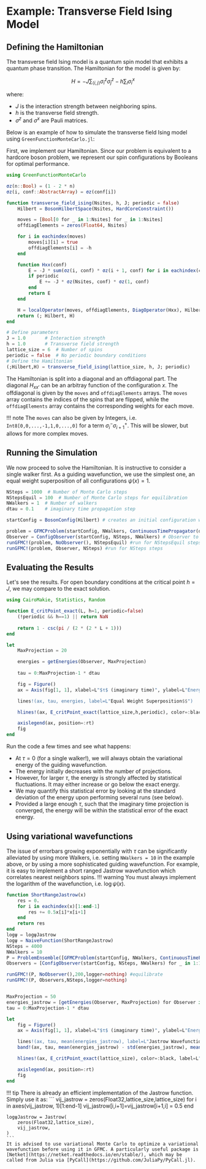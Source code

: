 # Example: Transverse Field Ising Model

## Defining the Hamiltonian
The transverse field Ising model is a quantum spin model that exhibits a quantum phase transition. The Hamiltonian for the model is given by:
```math
H = -J \sum_{\langle i, j \rangle} \sigma_i^z \sigma_j^z - h \sum_i \sigma_i^x
```

where:
-  $J$ is the interaction strength between neighboring spins.
-  $h$ is the transverse field strength.
-  $\sigma^z$ and $\sigma^x$ are Pauli matrices.

Below is an example of how to simulate the transverse field Ising model using `GreenFunctionMonteCarlo.jl`:

First, we implement our Hamiltonian. Since our problem is equivalent to a hardcore boson problem, we represent our spin configurations by Booleans for optimal performance.
```julia
using GreenFunctionMonteCarlo

σz(n::Bool) = (1 - 2 * n)
σz(i, conf::AbstractArray) = σz(conf[i])

function transverse_field_ising(Nsites, h, J; periodic = false)
    Hilbert = BosonHilbertSpace(Nsites, HardCoreConstraint())

    moves = [Bool[0 for _ in 1:Nsites] for _ in 1:Nsites]
    offdiagElements = zeros(Float64, Nsites)

    for i in eachindex(moves)
        moves[i][i] = true
        offdiagElements[i] = -h
    end

    function Hxx(conf)
        E = -J * sum(σz(i, conf) * σz(i + 1, conf) for i in eachindex(conf)[1:end-1])
        if periodic
            E += -J * σz(Nsites, conf) * σz(1, conf)
        end
        return E
    end

    H = localOperator(moves, offdiagElements, DiagOperator(Hxx), Hilbert)
    return (; Hilbert, H)
end

# Define parameters
J = 1.0       # Interaction strength
h = 1.0       # Transverse field strength
lattice_size = 6  # Number of spins
periodic = false  # No periodic boundary conditions
# Define the Hamiltonian
(;Hilbert,H) = transverse_field_ising(lattice_size, h, J; periodic)
```
The Hamiltonian is split into a diagonal and an offdiagonal part. The diagonal $H_{xx\prime}$ can be an arbitray function of the configuration $x$. The offdiagonal is given by the `moves` and `offdiagElements` arrays. The `moves` array contains the indices of the spins that are flipped, while the `offdiagElements` array contains the corresponding weights for each move.

!!! note
    The `moves` can also be given by Integers, i.e. `Int8[0,0,...,-1,1,0,...,0]` for a term $\sigma_i^- \sigma_{i+1}^+$. This will be slower, but allows for more complex moves.

## Running the Simulation

We now proceed to solve the Hamiltonian. It is instructive to consider a single walker first. As a guiding wavefunction, we use the simplest one, an equal weight superposition of all configurations $\psi(x) =1$.

```julia
NSteps = 1000  # Number of Monte Carlo steps
NStepsEquil = 100  # Number of Monte Carlo steps for equilibration
NWalkers = 1  # Number of walkers
dtau = 0.1    # imaginary time propagation step

startConfig = BosonConfig(Hilbert) # creates an initial configuration where all occupation numbers are 0

problem = GFMCProblem(startConfig, NWalkers, ContinuousTimePropagator(dtau); logψ = EqualWeightSuperposition(), H, Hilbert)
Observer = ConfigObserver(startConfig, NSteps, NWalkers) # Observer to measure the energy and configurations 
runGFMC!(problem, NoObserver(), NStepsEquil) #run for NStepsEquil steps without observing to equilibrate
runGFMC!(problem, Observer, NSteps) #run for NSteps steps
```
## Evaluating the Results
Let's see the results. For open boundary conditions at the critical point $h=J$, we may compare to the exact solution. 
```julia
using CairoMakie, Statistics, Random

function E_critPoint_exact(L, h=1, periodic=false)
    (!periodic && h==1) || return NaN 
    
    return 1 - csc(pi / (2 * (2 * L + 1)))
end

let 
    MaxProjection = 20

    energies = getEnergies(Observer, MaxProjection) 
    
    tau = 0:MaxProjection-1 * dtau

    fig = Figure()
    ax = Axis(fig[1, 1], xlabel=L"$τ$ (imaginary time)", ylabel=L"Energy$$")

    lines!(ax, tau, energies, label=L"Equal Weight Superposition$$")

    hlines!(ax, E_critPoint_exact(lattice_size,h,periodic), color=:black, label=L"Exact$$", linestyle=:dash)

    axislegend(ax, position=:rt)
    fig
end
```
Run the code a few times and see what happens:
- At $\tau=0$ (for a single walker!), we will always obtain the variational energy of the guiding wavefunction.
- The energy initially decreases with the number of projections.
- However, for larger $\tau$, the energy is strongly affected by statistical fluctuations. It may either increase or go below the exact energy.
- We may quantify this statistical error by looking at the standard deviation of the energy upon performing several runs (see below).
- Provided a large enough $\tau$, such that the imaginary time projection is converged, the energy will be within the statistical error of the exact energy.

## Using variational wavefunctions

The issue of errorbars growing exponentially with $\tau$ can be significantly alleviated by using more Walkers, i.e. setting `NWalkers = 10` in the example above, or by using a more sophisticated guiding wavefunction. For example, it is easy to implement a short ranged Jastrow wavefunction which correlates nearest neighbors spins.
!!! warning
    You must always implement the logarithm of the wavefunction, i.e. $\log \psi(x)$.

```julia
function ShortRangeJastrow(x)
    res = 0.
    for i in eachindex(x)[1:end-1]
        res += 0.5x[i]*x[i+1]
    end
    return res
end
logψ = logψJastrow
logψ = NaiveFunction(ShortRangeJastrow)
NSteps = 4000
NWalkers = 10
P = ProblemEnsemble([GFMCProblem(startConfig, NWalkers, ContinuousTimePropagator(dtau); logψ, H, Hilbert) for i in 1:10])
Observers = [ConfigObserver(startConfig, NSteps, NWalkers) for _ in 1:10]

runGFMC!(P, NoObserver(),200,logger=nothing) #equilibrate
runGFMC!(P, Observers,NSteps,logger=nothing)


MaxProjection = 50
energies_jastrow = [getEnergies(Observer, MaxProjection) for Observer in Observers]
tau = 0:MaxProjection-1 * dtau

let
    fig = Figure()
    ax = Axis(fig[1, 1], xlabel=L"$τ$ (imaginary time)", ylabel=L"Energy$$")

    lines!(ax, tau, mean(energies_jastrow), label=L"Jastrow Wavefunction$$")
    band!(ax, tau, mean(energies_jastrow) - std(energies_jastrow), mean(energies_jastrow) + std(energies_jastrow), color=(:green, 0.2))

    hlines!(ax, E_critPoint_exact(lattice_size), color=:black, label=L"Exact$$", linestyle=:dash)

    axislegend(ax, position=:rt)
    fig
end
```
!!! tip
    There is already an efficient implementation of the Jastrow function. Simply use it as:
    ```
    vij_jastrow = zeros(Float32,lattice_size,lattice_size)
    for i in axes(vij_jastrow, 1)[1:end-1]
        vij_jastrow[i,i+1]=vij_jastrow[i+1,i] = 0.5
    end

    logψJastrow = Jastrow(
        zeros(Float32,lattice_size),
        vij_jastrow,
    )
    ```
    It is advised to use variational Monte Carlo to optimize a variational wavefunction before using it in GFMC. A particularly useful package is [Netket](https://netket.readthedocs.io/en/stable/), which may be called from Julia via [PyCall](https://github.com/JuliaPy/PyCall.jl).